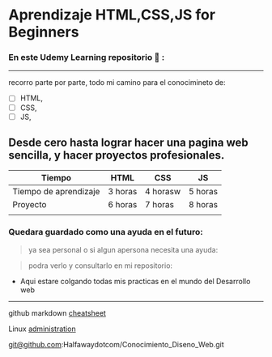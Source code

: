 # Aprendizaje HTML,CSS,JS for Beginners



### En este Udemy Learning repositorio :rocket: :
---
  recorro parte por parte, todo mi camino para el conocimineto de:
- [ ]  HTML,
- [ ]  CSS,
- [ ]  JS, 

 Desde cero hasta lograr hacer una pagina web sencilla, y hacer proyectos profesionales.
---

| Tiempo  |  HTML | CSS  |  JS |   
|---|---|---|---|
| Tiempo de aprendizaje  |  3 horas |  4 horasw | 5 horas  |   
| Proyecto |  6 horas |  7 horas |  8 horas |   
|   |   |   |   |   |





### Quedara guardado como una ayuda en el futuro: 
> ya sea personal o si algun apersona necesita una ayuda:


> podra verlo y consultarlo en mi repositorio: 
  - Aqui estare colgando todas mis practicas en el mundo del 
    Desarrollo web


---

github markdown [cheatsheet](https://guides.github.com/pdfs/markdown-cheatsheet-online.pdf)

Linux [administration](https://devconnected.com/category/linux-administration/)

git@github.com:Halfawaydotcom/Conocimiento_Diseno_Web.git